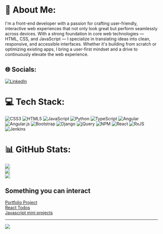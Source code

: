 # 💫 About Me:
I'm a front-end developer with a passion for crafting user-friendly, interactive web experiences that not only look great but perform seamlessly across devices. With a strong foundation in core web technologies — HTML, CSS, and JavaScript — I specialize in translating ideas into clean, responsive, and accessible interfaces. Whether it's building from scratch or optimizing existing apps, I bring a user-first mindset and a drive to continuously elevate the web experience.


## 🌐 Socials:
[![LinkedIn](https://img.shields.io/badge/LinkedIn-%230077B5.svg?logo=linkedin&logoColor=white)](https://linkedin.com/in/https://www.linkedin.com/in/avinash-vataparambu/) 

# 💻 Tech Stack:
![CSS3](https://img.shields.io/badge/css3-%231572B6.svg?style=for-the-badge&logo=css3&logoColor=white) ![HTML5](https://img.shields.io/badge/html5-%23E34F26.svg?style=for-the-badge&logo=html5&logoColor=white) ![JavaScript](https://img.shields.io/badge/javascript-%23323330.svg?style=for-the-badge&logo=javascript&logoColor=%23F7DF1E) ![Python](https://img.shields.io/badge/python-3670A0?style=for-the-badge&logo=python&logoColor=ffdd54) ![TypeScript](https://img.shields.io/badge/typescript-%23007ACC.svg?style=for-the-badge&logo=typescript&logoColor=white) ![Angular](https://img.shields.io/badge/angular-%23DD0031.svg?style=for-the-badge&logo=angular&logoColor=white) ![Angular.js](https://img.shields.io/badge/angular.js-%23E23237.svg?style=for-the-badge&logo=angularjs&logoColor=white) ![Bootstrap](https://img.shields.io/badge/bootstrap-%238511FA.svg?style=for-the-badge&logo=bootstrap&logoColor=white) ![Django](https://img.shields.io/badge/django-%23092E20.svg?style=for-the-badge&logo=django&logoColor=white) ![jQuery](https://img.shields.io/badge/jquery-%230769AD.svg?style=for-the-badge&logo=jquery&logoColor=white) ![NPM](https://img.shields.io/badge/NPM-%23CB3837.svg?style=for-the-badge&logo=npm&logoColor=white) ![React](https://img.shields.io/badge/react-%2320232a.svg?style=for-the-badge&logo=react&logoColor=%2361DAFB) ![RxJS](https://img.shields.io/badge/rxjs-%23B7178C.svg?style=for-the-badge&logo=reactivex&logoColor=white) ![Jenkins](https://img.shields.io/badge/jenkins-%232C5263.svg?style=for-the-badge&logo=jenkins&logoColor=white)
# 📊 GitHub Stats:
![](https://github-readme-stats.vercel.app/api?username=avinashv47&theme=ayu-mirage&hide_border=true&include_all_commits=false&count_private=false)<br/>
![](https://github-readme-streak-stats.herokuapp.com/?user=avinashv47&theme=ayu-mirage&hide_border=true)<br/>
![](https://github-readme-stats.vercel.app/api/top-langs/?username=avinashv47&theme=ayu-mirage&hide_border=true&include_all_commits=false&count_private=false&layout=compact)

## Something you can interact
[Portfolio Project](https://github.com/avinashv47/portfolio.git)<br/>
[React Todos](https://github.com/avinashv47/react-todos.git/)<br/>
[Javascript mini projects](https://github.com/avinashv47/javascript-mini-projects.git)


---
[![](https://visitcount.itsvg.in/api?id=avinashv47&icon=0&color=0)](https://visitcount.itsvg.in)

<!-- Proudly created with GPRM ( https://gprm.itsvg.in ) -->
